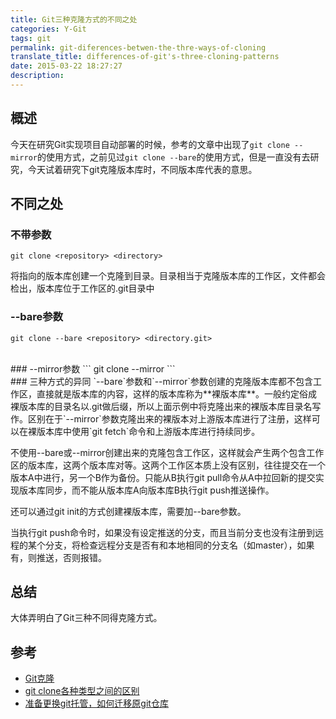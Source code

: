 ```yaml
---
title: Git三种克隆方式的不同之处
categories: Y-Git
tags: git
permalink: git-diferences-betwen-the-thre-ways-of-cloning
translate_title: differences-of-git's-three-cloning-patterns
date: 2015-03-22 18:27:27
description:
---
```

## 概述
今天在研究Git实现项目自动部署的时候，参考的文章中出现了`git clone --mirror`的使用方式，之前见过`git clone --bare`的使用方式，但是一直没有去研究，今天试着研究下git克隆版本库时，不同版本库代表的意思。

## 不同之处
### 不带参数
```
git clone <repository> <directory>
```
将<repository>指向的版本库创建一个克隆到<directory>目录。目录<directory>相当于克隆版本库的工作区，文件都会检出，版本库位于工作区的.git目录中
<br />
### --bare参数
```
git clone --bare <repository> <directory.git>
```
<br />
### --mirror参数
```
git clone --mirror <repository> <directory.git>
```
<br />
### 三种方式的异同
`--bare`参数和`--mirror`参数创建的克隆版本库都不包含工作区，直接就是版本库的内容，这样的版本库称为**裸版本库**。一般约定俗成裸版本库的目录名以.git做后缀，所以上面示例中将克隆出来的裸版本库目录名写作<directory.git>。区别在于`--mirror`参数克隆出来的裸版本对上游版本库进行了注册，这样可以在裸版本库中使用`git fetch`命令和上游版本库进行持续同步。<br />

不使用--bare或--mirror创建出来的克隆包含工作区，这样就会产生两个包含工作区的版本库，这两个版本库对等。这两个工作区本质上没有区别，往往提交在一个版本A中进行，另一个B作为备份。只能从B执行git pull命令从A中拉回新的提交实现版本库同步，而不能从版本库A向版本库B执行git push推送操作。<br />

还可以通过git init的方式创建裸版本库，需要加--bare参数。<br />

当执行git push命令时，如果没有设定推送的分支，而且当前分支也没有注册到远程的某个分支，将检查远程分支是否有和本地相同的分支名（如master），如果有，则推送，否则报错。

## 总结
大体弄明白了Git三种不同得克隆方式。

## 参考
* [Git克隆 ](http://blog.csdn.net/agul_/article/details/7843678)
* [git clone各种类型之间的区别](http://ericyou.iteye.com/blog/1727540)
* [准备更换git托管，如何迁移原git仓库](http://segmentfault.com/q/1010000000124379)
